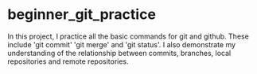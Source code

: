 # beginner_git_practice
In this project, I practice all the basic commands for git and github. These include 'git commit' 'git merge' and 'git status'. I also demonstrate my understanding of the relationship between commits, branches, local repositories and remote repositories. 
